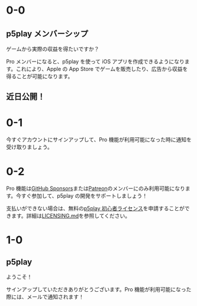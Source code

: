 # 0-0

## p5play メンバーシップ

ゲームから実際の収益を得たいですか？

Pro メンバーになると、p5play を使って iOS アプリを作成できるようになります。これにより、Apple の App Store でゲームを販売したり、広告から収益を得ることが可能になります。

## 近日公開！

# 0-1

今すぐアカウントにサインアップして、Pro 機能が利用可能になった時に通知を受け取りましょう。

# 0-2

Pro 機能は[GitHub Sponsors](https://github.com/sponsors/quinton-ashley)または[Patreon](https://www.patreon.com/p5play)のメンバーにのみ利用可能になります。今すぐ参加して、p5play の開発をサポートしましょう！

支払いができない場合は、無料の[p5play 初心者ライセンス](https://github.com/quinton-ashley/p5play-novice/blob/main/LICENSE.md)を申請することができます。詳細は[LICENSING.md](https://github.com/quinton-ashley/p5play-web/blob/main/LICENSING.md)を参照してください。

# 1-0

## p5play

ようこそ！

サインアップしていただきありがとうございます。Pro 機能が利用可能になった際には、メールで通知されます！

